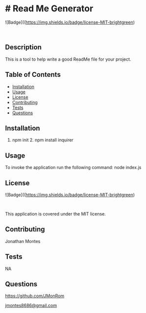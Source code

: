 
   <h1 text-align="center"> # Read Me Generator </h1>

   ![Badge]((https://img.shields.io/badge/license-MIT-brightgreen) 
   
   <br />

  ## Description

  This is a tool to help write a good ReadMe file for your project.

  ## Table of Contents
  - [Installation](#installation)
  - [Usage](#usage)
  - [License](#license)
  - [Contributing](#contributing)
  - [Tests](#tests)
  - [Questions](#questions)

  ## Installation

  1. npm init 2. npm install inquirer

  ## Usage

  To invoke the application run the following command: node index.js

  ## License

  ![Badge]((https://img.shields.io/badge/license-MIT-brightgreen) 

  <br />

  This application is covered under the MIT license.

  ## Contributing

  Jonathan Montes

  ## Tests

  NA

  ## Questions

  https://github.com/JMonRom

  jmontes8686@gmail.com

  